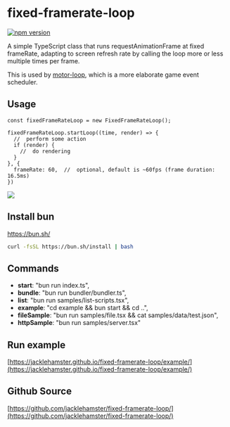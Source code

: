 # fixed-framerate-loop
[![npm version](https://badge.fury.io/js/fixed-framerate-loop.svg)](https://www.npmjs.com/package/fixed-framerate-loop)

A simple TypeScript class that runs requestAnimationFrame at fixed frameRate, adapting to screen refresh rate by calling the loop more or less multiple times per frame.

This is used by [motor-loop](https://github.com/jacklehamster/motor-loop), which is a more elaborate game event scheduler.

## Usage

```es6
const fixedFrameRateLoop = new FixedFrameRateLoop();

fixedFrameRateLoop.startLoop((time, render) => {
  //  perform some action
  if (render) {
    //  do rendering
  }
}, {
  frameRate: 60,  //  optional, default is ~60fps (frame duration: 16.5ms)
})
```

![](https://jacklehamster.github.io/fixed-framerate-loop/icon.png)
## Install bun

https://bun.sh/

```bash
curl -fsSL https://bun.sh/install | bash
```

## Commands

- **start**: "bun run index.ts",
- **bundle**: "bun run bundler/bundler.ts",
- **list**: "bun run samples/list-scripts.tsx",
- **example**: "cd example && bun start && cd ..",
- **fileSample**: "bun run samples/file.tsx && cat samples/data/test.json",
- **httpSample**: "bun run samples/server.tsx"

## Run example

[https://jacklehamster.github.io/fixed-framerate-loop/example/](https://jacklehamster.github.io/fixed-framerate-loop/example/)

## Github Source

[https://github.com/jacklehamster/fixed-framerate-loop/](https://github.com/jacklehamster/fixed-framerate-loop/)
